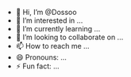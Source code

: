 - 👋 Hi, I’m @Dossoo
- 👀 I’m interested in ...
- 🌱 I’m currently learning ...
- 💞️ I’m looking to collaborate on ...
- 📫 How to reach me ...
- 😄 Pronouns: ...
- ⚡ Fun fact: ...

<!---
Dossoo/Dossoo is a ✨ special ✨ repository because its `README.md` (this file) appears on your GitHub profile.
You can click the Preview link to take a look at your changes.
--->
